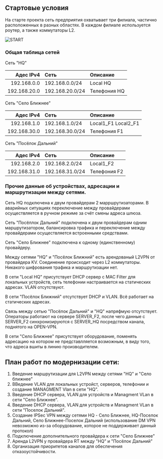 ## Стартовые условия

На старте проекта сеть предприятия охватывает три филиала, частично расположенных в разных областях. В каждом филиале используется роутер, а также коммутаторы L2. 

![START](https://github.com/user-attachments/assets/c1da4b47-20ee-4db2-820f-48b02ee84131)


### Общая таблица сетей

Сеть "HQ"

| Адес IPv4     | Сеть    | Описание   |
|-----------------:|:---------------|:------------------------- |
| 192.168.0.0   | 192.168.0.0/24  | Local HQ |
| 192.168.20.0    | 192.168.20.0/24  | Телефония HQ | 

Сеть "Село Ближнее"

| Адес IPv4     | Сеть    | Описание   |
|-----------------:|:---------------|:------------------------- |
| 192.168.1.0   | 192.168.1.0/24  | Local1_F1 Local2_F1 |
| 192.168.30.0    | 192.168.30.0/24  | Телефония F1 | 

Сеть "Посёлок Дальний"

| Адес IPv4     | Сеть    | Описание   |
|-----------------:|:---------------|:------------------------- |
| 192.168.2.0   | 192.168.2.0/24  | Local1_F2 |
| 192.168.31.0    | 192.168.31.0/24  | Телефония F2 | 

### Прочие данные об устройствах, адресации и маршрутизации между сетями.

Сеть HQ подключена к двум провайдерам 2 марршрутизаторами. В аварийных ситуациях переключение между провайдерами осуществляется в ручном режиме за счёт смены адреса шлюза.

Сеть "Посёллок Дальний" подключена к двум провайдерам одним маршрутизатором, балансировка трафика и переключение между провайдерами осуществляется встроенными средствами.

Сеть "Село Ближнее" подключена к одному (единственному) провайдеру. 

Между сетями "HQ" и "Посёлок Ближний" есть арендованый L2VPN от провайдера KV. Соединение происходит через L2 коммутаторы. Никакого шифрования трафика и маршрутизации нет.

В сети "Local HQ" присутствует DHCP сервер с MAC Filter для локальных устройств, сеть телефонии настраивается на статических адресах. VLAN отсутствуют.

В сети "Посёлок Ближний" отсутствует DHCP и VLAN. Всё работает на статических адресах.

Связь между сетью "Посёлок Дальний" и "HQ" напряфмую отсутствует. Операторы работают на сервере SERVER_F2, после чего данные с SERVER_F2 синхронизируются с SERVER_HQ посредством канала, поднятого на OPEN-VPN.

В сети "Село Ближнее" присутствует оборудование, поменять адресацию на котором не представлляется возможным, в виду того, что адреса вшиты в линию производителем.



## План работ по модернизации сети:

1. Введение маршрутизации для L2VPN между сетями "HQ" и "Село ближнее" 
2. ВВедение VLAN для локальных устройст, серверов, телефонии и создание MANAGMENT Vlan в сети "HQ".
3. Введение DHCP сервера, VLAN для устройств и Managment VLan в сети "Село Ближнее".
4. Введение DHCP сервера, VLAN для устройств и Managment VLan в сети "Поселок Дальний".
5. Создание IPSec VPN между сетями HQ - Село Ближнее, HQ-Поселок Дальний, Село Ближнее-Поселок Дальний (использование DM VPN невозможно из-за оборудование, которое не поддерживает данный протокол)
6. Подключение дополнительного провайдера к сети "Село Ближнее"
7. Аренда L2VPN у провайдера RT между "HQ" и "Посёлок Дальний"
8. Организация приоритетов каналов для обеспечения отказоустойчивости.
